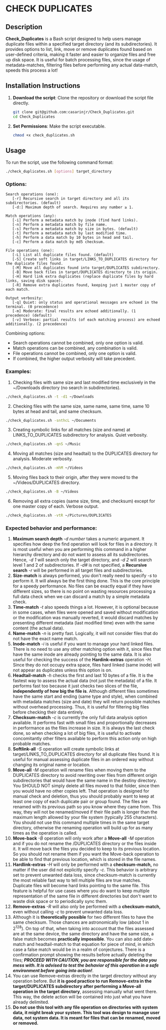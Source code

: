 # CHECK DUPLICATES

## Description
**Check_Duplicates** is a Bash script designed to help users manage duplicate files within a specified target directory (and its subdirectories).  It provides options to list, link, move or remove duplicates found based on user-defined criteria, making it faster and easier to organize files and free up disk space.
It is useful for batch processing files, since the usage of metadata-matches, filtering files before performing any actual data-match, speeds this process a lot!

## Installation Instructions
1. **Download the script**: Clone the repository or download the script file directly.
   ```bash
   git clone git@github.com:casarinjr/Check_Duplicates.git
   cd Check_Duplicates
   ```
2. **Set Permissions**: Make the script executable.
   ```bash
   chmod +x check_duplicates.sh
   ```

## Usage
To run the script, use the following command format:
```bash
./check_duplicates.sh [options] target_directory
```

### Options:
	Search operations (one):
       [-r] Recursive search in target directory and all its subdirectories. (default)
       [-d:] Maximum depth of search. Requires any number ≥ 1.

	Match operations (any):
       [-i] Perform a metadata match by inode (find hard links).
       [-n] Perform a metadata match by file name.
       [-s] Perform a metadata match by size in bytes. (default)
       [-t] Perform a metadata match by last modified time.
       [-h] Perform a data match by 10 bytes in head and tail.
       [-c] Perform a data match by md5 checksum.

	File operations (one):
       [-L] List all duplicate files found. (default)
       [-S] Create soft links in target/LINKS_TO_DUPLICATES directory for the duplicate files found.
       [-M] Move all duplicates found into target/DUPLICATES subdirectory.
       [-B] Move back files in target/DUPLICATES directory to its origin.
       [-H] Hard link extra duplicates (replace duplicate files by hard links, saving disk space).
       [-R] Remove extra duplicates found, keeping just 1 master copy of each match.

	Output verbosity:
       [-q] Quiet: only status and operational messages are echoed in the terminal. (0 precedence)
       [-m] Moderate: final results are echoed additionally. (1 precedence) (default)
       [-v] Verbose: partial results (of each matching process) are echoed additionally. (2 precedence)

Combining options:
 - Search operations cannot be combined, only one option is valid.
 - Match operations can be combined, any combination is valid.
 - File operations cannot be combined, only one option is valid.
 - If combined, the higher output verbosity will take precedent.

### Examples:
1. Checking files with same size and last modified time exclusively in the ~/Downloads directory (no search in subdirectories).
```bash
./check_duplicates.sh -t -d1 ~/Downloads
```
2. Checking files with the same size, same name, same time, same 10 bytes at head and tail, and same checksum.
```bash
./check_duplicates.sh -snthcL ~/Documents
```
3. Creating symbolic links for all matches (size and name) at LINKS_TO_DUPLICATES subdirectory for analysis. Quiet verbosity.
```bash
./check_duplicates.sh -qnS ~/Music
```
4. Moving all matches (size and headtail) to the DUPLICATES directory for analysis. Moderate verbosity.
```bash
./check_duplicates.sh -mhM ~/Videos
```
5. Moving files back to their origin, after they were moved to the ~/Videos/DUPLICATES directory.
```bash
./check_duplicates.sh -B ~/Videos
```
6. Removing all extra copies (same size, time, and checksum) except for one master copy of each. Verbose output.
```bash
./check_duplicates.sh -vtR ~/Pictures/DUPLICATES
```

### Expected behavior and performance:

 1. **Maximum search depth** *-d number* takes a numeric argument. It specifies how deep the find operation will look for files in a directory. It is most useful when you are performing this command in a higher hierarchy directory and do not want to assess all its subdirectories. Hence, *-d 1* will search only the target directory, and *-d 2* will search level 1 and 2 of subdirectories. If *-d#* is not specified, a **Recursive search** *-r* will be performed in all target files and subdirectories.
 2. **Size-match** is always performed, you don't really need to specify *-s* to perform it. It will always be the first thing done. This is the core principle for a speedy performance. No files can be exactly equal if they have different sizes, so there is no point on wasting resources processing a full data check when we can discard a match by a simple metadata check.
 3. **Time-match** *-t* also speeds things a lot. However, it is optional because in some cases, when files were opened and saved without modification or the modification was manually reverted, it would discard matches by presenting different metadata (last modified time) even with the same content (the actual data).
 4. **Name-match** *-n* is pretty fast. Logically, it will not consider files that do not have the exact name match.
 5. **Inode-match** *-i* is useful if you want to manage your hard linked files. There is no need to use any other matching option with it, since files that have the same inode are already pointing to the same data. It is also useful for checking the success of the **Hardink-extras** operation *-H*. Since they do not occupy extra space, files hard linked (same inode) will not appear as duplicates unless this option is on.
 6. **Headtail-match** *-h* checks the first and last 10 bytes of a file. It is the fastest way to assess the actual data (not just the metadata) of a file. It performs fast too because it just checks two slices of the file, **independently of how big the file is**.  Although different files sometimes have the same start and ending (same type and style), when combined with metadata matches (size and date) they will return possible matches without overhead processing. Thus, it is useful for filtering big files before checking their data entirely.
 7. **Checksum-match** *-c* is currently the only full data analysis option available. It performs fast with small files and proportionally decreases in performance as the files increase in size. It is always the last check done, so when checking a lot of big files, it is useful to activate concomitantly other filters available to perform this action only on high probable matches.
 8. **Softlink-all** *-S* operation will create symbolic links at target/LINKS_TO_DUPLICATES directory for all duplicate files found. It is useful for manual assessing duplicate files in an ordered way without changing its original name or location.
 9. **Move-all** *-M* operation will rename files when moving them to the DUPLICATES directory to avoid rewriting over files from different origin subdirectories that would have the same name in the destiny directory. You SHOULD NOT simply delete all files moved to that folder, since then you would have no other copies left. That operation is designed for manual check and deletion, thus you should probably want to keep at least one copy of each duplicate pair or group found. The files are renamed with its previous path so you know where they came from. This way, they will not be renamed/moved if their file path is longer than the maximum length allowed by your file system (typically 255 characters). You should not use this command multiple times in the same target directory, otherwise the renaming operation will build up for as many times as the operation is called.
 10. **Move-back** *-B* operation will only work after a **Move-all** *-M* operation and if you do not rename the /DUPLICATES directory or the files inside it. It will move back the files you decided to keep to its previous location. So you should not rename them if you want the Move-back operation to be able to find that previous location, which is stored in the file names.
 11. **Hardlink-extras** *-H* will only be performed with a **checksum-match,** no matter if the user did not explicitly specify *-c*. This behavior is arbitrary set to prevent unwanted data loss, since checksum-match is currently the most reliable fast way to tell multiple files are true matches. Duplicate files will become hard links pointing to the same file. This feature is helpful for use cases where you do want to keep multiple representation of the same file in different directories but don't want to waste disk space or to periodically sync them.
 12. **Remove-extras** *-R* will also only be performed with a **checksum-match,** even without calling *-c* to prevent unwanted data loss.
 13. Although it is **theoretically possible** for two different files to have the same checksum. Those chances are astronomically low (about 1 in 2<sup>128</sup>). On top of that, when taking into account that the files assessed are at the same device, the same directory and have the same size, a false match becomes **practically impossible**. You can also add date-match and headtail-match to that equation for piece of mind, in which case a false match would be in a realm of conjectures. There is a confirmation prompt showing the results before actually deleting the files; ***PROCEED WITH CAUTION, you are responsible for the data you mess with. It is advised to test the behavior of this operation in a safe environment before going into action!***.
 14. You can use Remove-extras directly in the target directory without any operation before. But **it is good practice to run Remove-extra in the target/DUPLICATES subdirectory after performing a Move-all operation in the target directory**, assessing manually what went there. This way, the delete action will be contained into just what you have already delimited.
 15. **Do  not use this tool with any file operation on directories with system data, it might break your system. This tool was design to manage user data, not system data. It is meant for files that can be renamed, moved or removed.**
